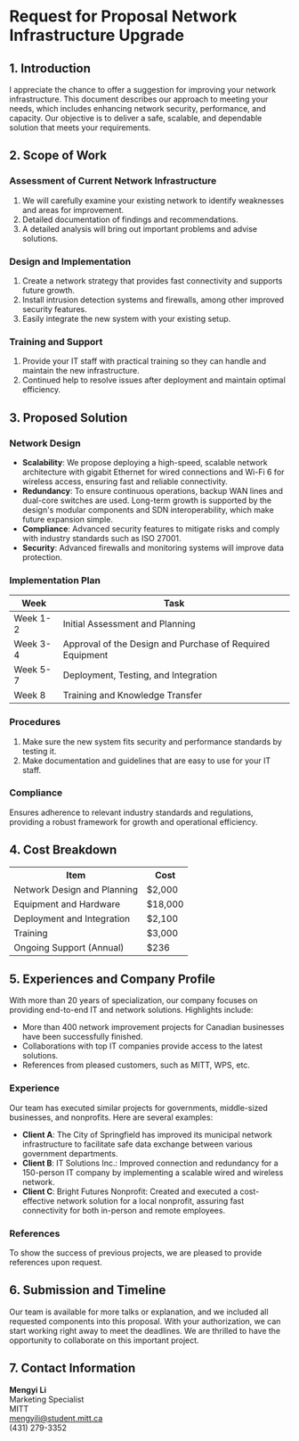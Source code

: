 # Request for Proposal Network Infrastructure Upgrade

## 1. Introduction
I appreciate the chance to offer a suggestion for improving your network infrastructure. This document describes our approach to meeting your needs, which includes enhancing network security, performance, and capacity. Our objective is to deliver a safe, scalable, and dependable solution that meets your requirements.

## 2. Scope of Work

### Assessment of Current Network Infrastructure
1. We will carefully examine your existing network to identify weaknesses and areas for improvement.
2. Detailed documentation of findings and recommendations.
3. A detailed analysis will bring out important problems and advise solutions.

### Design and Implementation
1. Create a network strategy that provides fast connectivity and supports future growth.
2. Install intrusion detection systems and firewalls, among other improved security features.
3. Easily integrate the new system with your existing setup.

### Training and Support
1. Provide your IT staff with practical training so they can handle and maintain the new infrastructure.
2. Continued help to resolve issues after deployment and maintain optimal efficiency.

## 3. Proposed Solution

### Network Design
- **Scalability**: We propose deploying a high-speed, scalable network architecture with gigabit Ethernet for wired connections and Wi-Fi 6 for wireless access, ensuring fast and reliable connectivity.
- **Redundancy**: To ensure continuous operations, backup WAN lines and dual-core switches are used. Long-term growth is supported by the design's modular components and SDN interoperability, which make future expansion simple.
- **Compliance**: Advanced security features to mitigate risks and comply with industry standards such as ISO 27001.
- **Security**: Advanced firewalls and monitoring systems will improve data protection.

### Implementation Plan

| Week       | Task                                               |
|------------|----------------------------------------------------|
| Week 1-2   | Initial Assessment and Planning                    |
| Week 3-4   | Approval of the Design and Purchase of Required Equipment |
| Week 5-7   | Deployment, Testing, and Integration               |
| Week 8     | Training and Knowledge Transfer                    |


### Procedures
1. Make sure the new system fits security and performance standards by testing it.
2. Make documentation and guidelines that are easy to use for your IT staff.

### Compliance
Ensures adherence to relevant industry standards and regulations, providing a robust framework for growth and operational efficiency.

## 4. Cost Breakdown
<table>
  <tr>
    <th>Item</th>
    <th>Cost</th>
  </tr>
  <tr>
    <td>Network Design and Planning</td>
    <td>$2,000</td>
  </tr>
  <tr>
    <td>Equipment and Hardware</td>
    <td>$18,000</td>
  </tr>
  <tr>
    <td>Deployment and Integration</td>
    <td>$2,100</td>
  </tr>
  <tr>
    <td>Training</td>
    <td>$3,000</td>
  </tr>
  <tr>
    <td>Ongoing Support (Annual)</td>
    <td>$236</td>
  </tr>
</table>


## 5. Experiences and Company Profile
With more than 20 years of specialization, our company focuses on providing end-to-end IT and network solutions. Highlights include:
- More than 400 network improvement projects for Canadian businesses have been successfully finished.
- Collaborations with top IT companies provide access to the latest solutions.
- References from pleased customers, such as MITT, WPS, etc.

### Experience
Our team has executed similar projects for governments, middle-sized businesses, and nonprofits. Here are several examples:
- **Client A**: The City of Springfield has improved its municipal network infrastructure to facilitate safe data exchange between various government departments.
- **Client B**: IT Solutions Inc.: Improved connection and redundancy for a 150-person IT company by implementing a scalable wired and wireless network.
- **Client C**: Bright Futures Nonprofit: Created and executed a cost-effective network solution for a local nonprofit, assuring fast connectivity for both in-person and remote employees.

### References
To show the success of previous projects, we are pleased to provide references upon request.

## 6. Submission and Timeline
Our team is available for more talks or explanation, and we included all requested components into this proposal. With your authorization, we can start working right away to meet the deadlines. We are thrilled to have the opportunity to collaborate on this important project.

## 7. Contact Information
**Mengyi Li**  
Marketing Specialist  
MITT  
mengyili@student.mitt.ca  
(431) 279-3352
